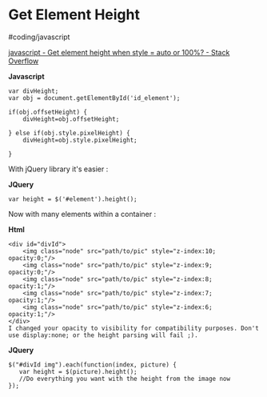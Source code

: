# Get Element Height
#coding/javascript

[javascript - Get element height when style = auto or 100%? - Stack Overflow](https://stackoverflow.com/a/15277379)

**Javascript**
```
var divHeight;
var obj = document.getElementById('id_element');

if(obj.offsetHeight) {
    divHeight=obj.offsetHeight;

} else if(obj.style.pixelHeight) {
    divHeight=obj.style.pixelHeight;

}
```

With jQuery library it's easier :

**JQuery**
```
var height = $('#element').height();
```


Now with many elements within a container :

**Html**
```
<div id="divId">
    <img class="node" src="path/to/pic" style="z-index:10; opacity:0;"/>
    <img class="node" src="path/to/pic" style="z-index:9; opacity:0;"/>
    <img class="node" src="path/to/pic" style="z-index:8; opacity:1;"/> 
    <img class="node" src="path/to/pic" style="z-index:7; opacity:1;"/>
    <img class="node" src="path/to/pic" style="z-index:6; opacity:1;"/>
</div>
I changed your opacity to visibility for compatibility purposes. Don't use display:none; or the height parsing will fail ;).
```

**JQuery**
```
$("#divId img").each(function(index, picture) {
   var height = $(picture).height();
   //Do everything you want with the height from the image now
});
```